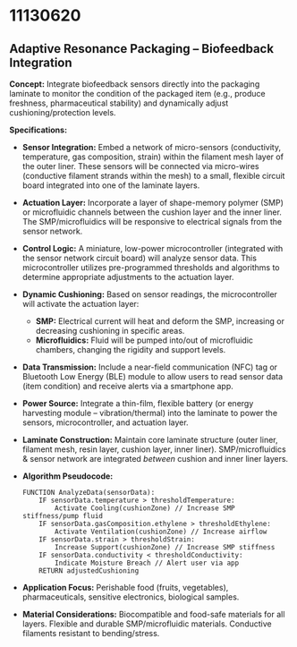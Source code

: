 # 11130620

## Adaptive Resonance Packaging – Biofeedback Integration

**Concept:** Integrate biofeedback sensors directly into the packaging laminate to monitor the condition of the packaged item (e.g., produce freshness, pharmaceutical stability) and dynamically adjust cushioning/protection levels.

**Specifications:**

*   **Sensor Integration:** Embed a network of micro-sensors (conductivity, temperature, gas composition, strain) within the filament mesh layer of the outer liner. These sensors will be connected via micro-wires (conductive filament strands within the mesh) to a small, flexible circuit board integrated into one of the laminate layers.
*   **Actuation Layer:** Incorporate a layer of shape-memory polymer (SMP) or microfluidic channels between the cushion layer and the inner liner. The SMP/microfluidics will be responsive to electrical signals from the sensor network.
*   **Control Logic:**  A miniature, low-power microcontroller (integrated with the sensor network circuit board) will analyze sensor data. This microcontroller utilizes pre-programmed thresholds and algorithms to determine appropriate adjustments to the actuation layer.
*   **Dynamic Cushioning:**  Based on sensor readings, the microcontroller will activate the actuation layer:
    *   **SMP:** Electrical current will heat and deform the SMP, increasing or decreasing cushioning in specific areas.
    *   **Microfluidics:**  Fluid will be pumped into/out of microfluidic chambers, changing the rigidity and support levels.
*   **Data Transmission:** Include a near-field communication (NFC) tag or Bluetooth Low Energy (BLE) module to allow users to read sensor data (item condition) and receive alerts via a smartphone app.
*   **Power Source:** Integrate a thin-film, flexible battery (or energy harvesting module – vibration/thermal) into the laminate to power the sensors, microcontroller, and actuation layer.
*   **Laminate Construction:**  Maintain core laminate structure (outer liner, filament mesh, resin layer, cushion layer, inner liner). SMP/microfluidics & sensor network are integrated *between* cushion and inner liner layers.
*   **Algorithm Pseudocode:**
    ```
    FUNCTION AnalyzeData(sensorData):
        IF sensorData.temperature > thresholdTemperature:
            Activate Cooling(cushionZone) // Increase SMP stiffness/pump fluid
        IF sensorData.gasComposition.ethylene > thresholdEthylene:
            Activate Ventilation(cushionZone) // Increase airflow
        IF sensorData.strain > thresholdStrain:
            Increase Support(cushionZone) // Increase SMP stiffness
        IF sensorData.conductivity < thresholdConductivity:
            Indicate Moisture Breach // Alert user via app
        RETURN adjustedCushioning
    ```

*   **Application Focus:** Perishable food (fruits, vegetables), pharmaceuticals, sensitive electronics, biological samples.

*   **Material Considerations:** Biocompatible and food-safe materials for all layers. Flexible and durable SMP/microfluidic materials. Conductive filaments resistant to bending/stress.